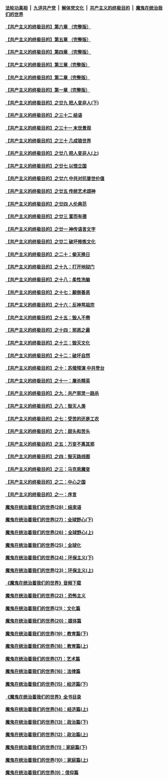 ####  [法轮功真相](../../../../basic/blob/master/README.md?t=04061001) &nbsp;|&nbsp; [九评共产党](../../../../9ping.md/blob/master/README.md?t=04061001) &nbsp;|&nbsp; [解体党文化](../../../../jtdwh.md/blob/master/README.md?t=04061001)  &nbsp;|&nbsp; [共产主义的终极目的](../../../../gczydzjmd.md/blob/master/README.md?t=04061001) &nbsp;|&nbsp; [魔鬼在统治我们的世界](../../../../mgztzwmdsj.md/blob/master/README.md?t=04061001) 

#### [【共产主义的终极目的】第六章 （完整版）](../pages/nsc422/n11428913.md?t=04061001) 

#### [【共产主义的终极目的】第五章 （完整版）](../pages/nsc422/n11428912.md?t=04061001) 

#### [【共产主义的终极目的】第四章 （完整版）](../pages/nsc422/n11428907.md?t=04061001) 

#### [【共产主义的终极目的】第三章（完整版）](../pages/nsc422/n11428848.md?t=04061001) 

#### [【共产主义的终极目的】第二章（完整版）](../pages/nsc422/n11428831.md?t=04061001) 

#### [【共产主义的终极目的】第一章（完整版）](../pages/nsc422/n11417651.md?t=04061001) 

#### [【共产主义的终极目的】之廿九 把人变非人(下)](../pages/nsc422/n11344140.md?t=04061001) 

#### [【共产主义的终极目的】之三十二 结语](../pages/nsc422/n11360535.md?t=04061001) 

#### [【共产主义的终极目的】之三十一 末世景观](../pages/nsc422/n11351129.md?t=04061001) 

#### [【共产主义的终极目的】之三十 几成狼世界](../pages/nsc422/n11348280.md?t=04061001) 

#### [【共产主义的终极目的】之廿八 把人变非人(上)](../pages/nsc422/n11340492.md?t=04061001) 

#### [【共产主义的终极目的】之廿七 以恨立国](../pages/nsc422/n11336944.md?t=04061001) 

#### [【共产主义的终极目的】之廿六 中共对抗普世价值](../pages/nsc422/n11324785.md?t=04061001) 

#### [【共产主义的终极目的】之廿五 传统艺术颂神](../pages/nsc422/n11296396.md?t=04061001) 

#### [【共产主义的终极目的】之廿四 人伦典范](../pages/nsc422/n11296397.md?t=04061001) 

#### [【共产主义的终极目的】之廿三 富而有德](../pages/nsc422/n11283598.md?t=04061001) 

#### [【共产主义的终极目的】之廿一 神传语言文字](../pages/nsc422/n11263265.md?t=04061001) 

#### [【共产主义的终极目的】之廿二 破坏修炼文化](../pages/nsc422/n11245728.md?t=04061001) 

#### [【共产主义的终极目的】之二十：偷天换日](../pages/nsc422/n11238846.md?t=04061001) 

#### [【共产主义的终极目的】之十九：打开地狱门](../pages/nsc422/n11206376.md?t=04061001) 

#### [【共产主义的终极目的】之十八：柔性洗脑](../pages/nsc422/n11199994.md?t=04061001) 

#### [【共产主义的终极目的】之十七：颠倒善恶](../pages/nsc422/n11179782.md?t=04061001) 

#### [【共产主义的终极目的】之十六：反神骂祖宗](../pages/nsc422/n11166798.md?t=04061001) 

#### [【共产主义的终极目的】之十五：毁人不倦](../pages/nsc422/n11166792.md?t=04061001) 

#### [【共产主义的终极目的】之十四：邪恶之最](../pages/nsc422/n11150249.md?t=04061001) 

#### [【共产主义的终极目的】之十三：毁灭文化](../pages/nsc422/n11135227.md?t=04061001) 

#### [【共产主义的终极目的】之十二：破坏自然](../pages/nsc422/n11135214.md?t=04061001) 

#### [【共产主义的终极目的】之十：苏俄预演 中共登台](../pages/nsc422/n11118424.md?t=04061001) 

#### [【共产主义的终极目的】之十一：屠杀精英](../pages/nsc422/n11118442.md?t=04061001) 

#### [【共产主义的终极目的】之九：共产邪灵一路杀](../pages/nsc422/n11114139.md?t=04061001) 

#### [【共产主义的终极目的】之八：毁灭人类](../pages/nsc422/n11108503.md?t=04061001) 

#### [【共产主义的终极目的】之七：受苦的还是工农](../pages/nsc422/n11101809.md?t=04061001) 

#### [【共产主义的终极目的】之六：甜头和苦头](../pages/nsc422/n11096971.md?t=04061001) 

#### [【共产主义的终极目的】之五：万变不离其邪](../pages/nsc422/n11091285.md?t=04061001) 

#### [【共产主义的终极目的】之四：毁灭路线图](../pages/nsc422/n11086284.md?t=04061001) 

#### [【共产主义的终极目的】之三：马克思魔变](../pages/nsc422/n11061941.md?t=04061001) 

#### [【共产主义的终极目的】之二：中心之国](../pages/nsc422/n11047728.md?t=04061001) 

#### [【共产主义的终极目的】之一：序言](../pages/nsc422/n11086077.md?t=04061001) 

#### [魔鬼在统治着我们的世界(28)：结束语](../pages/nsc422/n10936246.md?t=04061001) 

#### [魔鬼在统治着我们的世界(27)：全球野心(下)](../pages/nsc422/n10928319.md?t=04061001) 

#### [魔鬼在统治着我们的世界(26)：全球野心(上)](../pages/nsc422/n10900318.md?t=04061001) 

#### [魔鬼在统治着我们的世界(25)：全球化](../pages/nsc422/n10788205.md?t=04061001) 

#### [魔鬼在统治着我们的世界(24)：环保主义(下)](../pages/nsc422/n10695307.md?t=04061001) 

#### [魔鬼在统治着我们的世界(23)：环保主义(上)](../pages/nsc422/n10688613.md?t=04061001) 

#### [《魔鬼在统治着我们的世界》音频下载](../pages/nsc422/n10635553.md?t=04061001) 

#### [魔鬼在统治着我们的世界(22)：恐怖主义](../pages/nsc422/n10614727.md?t=04061001) 

#### [魔鬼在统治着我们的世界(21)：文化篇](../pages/nsc422/n10597706.md?t=04061001) 

#### [魔鬼在统治着我们的世界(20)：媒体篇](../pages/nsc422/n10586579.md?t=04061001) 

#### [魔鬼在统治着我们的世界(19)：教育篇(下)](../pages/nsc422/n10564808.md?t=04061001) 

#### [魔鬼在统治着我们的世界(18)：教育篇(上)](../pages/nsc422/n10526970.md?t=04061001) 

#### [魔鬼在统治着我们的世界(17)：艺术篇](../pages/nsc422/n10499093.md?t=04061001) 

#### [魔鬼在统治着我们的世界(16)：法律篇](../pages/nsc422/n10485969.md?t=04061001) 

#### [魔鬼在统治着我们的世界(15)：经济篇(下)](../pages/nsc422/n10469975.md?t=04061001) 

#### [《魔鬼在统治着我们的世界》全书目录](../pages/nsc422/n10464261.md?t=04061001) 

#### [魔鬼在统治着我们的世界(14)：经济篇(上)](../pages/nsc422/n10457370.md?t=04061001) 

#### [魔鬼在统治着我们的世界(13)：政治篇(下)](../pages/nsc422/n10448270.md?t=04061001) 

#### [魔鬼在统治着我们的世界(12)：政治篇(上)](../pages/nsc422/n10444576.md?t=04061001) 

#### [魔鬼在统治着我们的世界(11)：家庭篇(下)](../pages/nsc422/n10440961.md?t=04061001) 

#### [魔鬼在统治着我们的世界(10)：家庭篇(上)](../pages/nsc422/n10435448.md?t=04061001) 

#### [魔鬼在统治着我们的世界(9)：信仰篇](../pages/nsc422/n10432159.md?t=04061001) 

